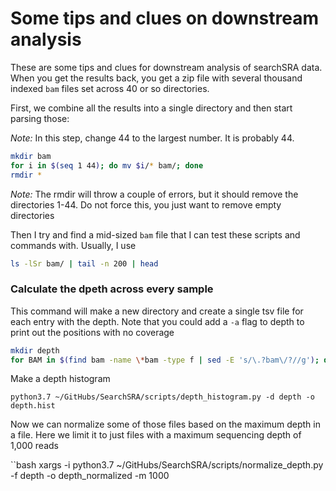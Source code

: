 # Some tips and clues on downstream analysis

These are some tips and clues for downstream analysis of searchSRA data. When you get the results back, you get a zip file with several thousand indexed `bam` files set across 40 or so directories.

First, we combine all the results into a single directory and then start parsing those:

_Note:_ In this step, change 44 to the largest number. It is probably 44.

```bash
mkdir bam
for i in $(seq 1 44); do mv $i/* bam/; done
rmdir *
```

_Note:_ The rmdir will throw a couple of errors, but it should remove the directories 1-44. Do not force this, you just want to remove empty directories

Then I try and find a mid-sized `bam` file that I can test these scripts and commands with. Usually, I use

```bash
ls -lSr bam/ | tail -n 200 | head
```

### Calculate the dpeth across every sample

This command will make a new directory and create a single tsv file for each entry with the depth. Note that you could add a `-a` flag to depth to print out the positions with no coverage

```bash
mkdir depth
for BAM in $(find bam -name \*bam -type f | sed -E 's/\.?bam\/?//g'); do samtools depth bam/$BAM.bam > depth/$BAM.tsv; done
```


Make a depth histogram

```
python3.7 ~/GitHubs/SearchSRA/scripts/depth_histogram.py -d depth -o depth.hist
```

Now we can normalize some of those files based on the maximum depth in a file. Here we limit it to just files with a maximum sequencing depth of 1,000 reads

``bash
xargs -i python3.7 ~/GitHubs/SearchSRA/scripts/normalize_depth.py -f depth -o depth_normalized -m 1000
```





